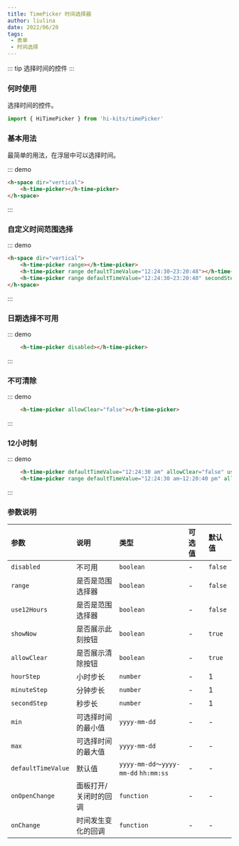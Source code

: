 ```yaml
---
title: TimePicker 时间选择器
author: liulina
date: 2022/06/20
tags:
 - 表单
 - 时间选择
---
```

::: tip
选择时间的控件
:::
### 何时使用
选择时间的控件。
```ts
import { HiTimePicker } from 'hi-kits/timePicker'
```

### 基本用法

最简单的用法，在浮层中可以选择时间。

::: demo
```html
<h-space dir="vertical">
    <h-time-picker></h-time-picker>
</h-space>

```
:::

### 自定义时间范围选择
::: demo
```html
<h-space dir="vertical">
    <h-time-picker range></h-time-picker>
    <h-time-picker range defaultTimeValue="12:24:30~23:20:48"></h-time-picker>
    <h-time-picker range defaultTimeValue="12:24:30~23:20:40" secondStep="10"></h-time-picker>
</h-space>

```
:::
### 日期选择不可用

::: demo
```html
    <h-time-picker disabled></h-time-picker>

```
:::

### 不可清除

::: demo
```html
    <h-time-picker allowClear="false"></h-time-picker>

```
:::
### 12小时制

::: demo
```html
    <h-time-picker defaultTimeValue="12:24:30 am" allowClear="false" use12Hours></h-time-picker>
    <h-time-picker range defaultTimeValue="12:24:30 am~12:20:40 pm" allowClear use12Hours></h-time-picker>

```
:::
### 参数说明

|参数|说明|类型|可选值|默认值
|:--|:--|:--|:-----|:---
|`disabled`|不可用|`boolean`|-|`false`
|`range`|是否是范围选择器|`boolean`|-|`false`
|`use12Hours`|是否是范围选择器|`boolean`|-|`false`
|`showNow`|是否展示此刻按钮|`boolean`|-|`true`
|`allowClear`|是否展示清除按钮|`boolean`|-|`true`
|`hourStep`|小时步长|`number`|-|1
|`minuteStep`|分钟步长|`number`|-|1
|`secondStep`|秒步长|`number`|-|1
|`min`|可选择时间的最小值|`yyyy-mm-dd`|-|-
|`max`|可选择时间的最大值|`yyyy-mm-dd`|-|-
|`defaultTimeValue`|默认值|`yyyy-mm-dd～yyyy-mm-dd`  `hh:mm:ss` |-|-
|`onOpenChange`|面板打开/关闭时的回调	|`function`|-|-
|`onChange`|时间发生变化的回调	|`function`|-|-


